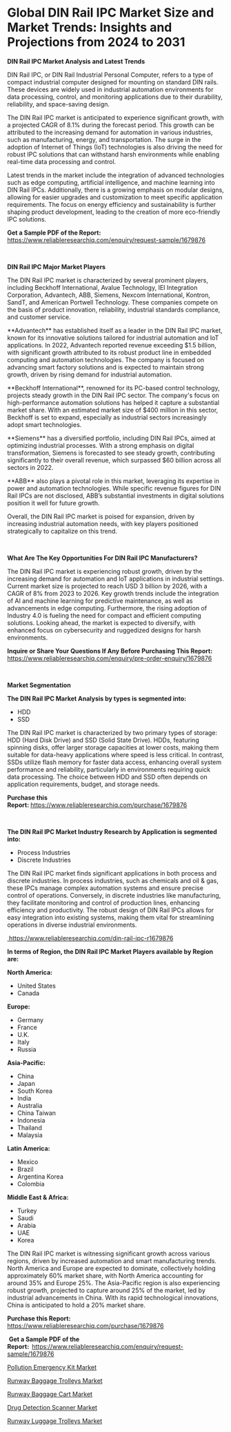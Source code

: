 <p><h1>Global DIN Rail IPC Market Size and Market Trends: Insights and Projections from 2024 to 2031</h1></p><p><strong>DIN Rail IPC Market Analysis and Latest Trends</strong></p>
<p><p>DIN Rail IPC, or DIN Rail Industrial Personal Computer, refers to a type of compact industrial computer designed for mounting on standard DIN rails. These devices are widely used in industrial automation environments for data processing, control, and monitoring applications due to their durability, reliability, and space-saving design.</p><p>The DIN Rail IPC market is anticipated to experience significant growth, with a projected CAGR of 8.1% during the forecast period. This growth can be attributed to the increasing demand for automation in various industries, such as manufacturing, energy, and transportation. The surge in the adoption of Internet of Things (IoT) technologies is also driving the need for robust IPC solutions that can withstand harsh environments while enabling real-time data processing and control.</p><p>Latest trends in the market include the integration of advanced technologies such as edge computing, artificial intelligence, and machine learning into DIN Rail IPCs. Additionally, there is a growing emphasis on modular designs, allowing for easier upgrades and customization to meet specific application requirements. The focus on energy efficiency and sustainability is further shaping product development, leading to the creation of more eco-friendly IPC solutions.</p></p>
<p><strong>Get a Sample PDF of the Report:&nbsp;</strong> <a href="https://www.reliableresearchiq.com/enquiry/request-sample/1679876?utm_campaign=1594&utm_medium=2&utm_source=Github&utm_content=ia&utm_term=14102024&utm_id=din-rail-ipc">https://www.reliableresearchiq.com/enquiry/request-sample/1679876</a></p>
<p>&nbsp;</p>
<p><strong>DIN Rail IPC Major Market Players</strong></p>
<p><p>The DIN Rail IPC market is characterized by several prominent players, including Beckhoff International, Avalue Technology, IEI Integration Corporation, Advantech, ABB, Siemens, Nexcom International, Kontron, SandT, and American Portwell Technology. These companies compete on the basis of product innovation, reliability, industrial standards compliance, and customer service.</p><p>**Advantech** has established itself as a leader in the DIN Rail IPC market, known for its innovative solutions tailored for industrial automation and IoT applications. In 2022, Advantech reported revenue exceeding $1.5 billion, with significant growth attributed to its robust product line in embedded computing and automation technologies. The company is focused on advancing smart factory solutions and is expected to maintain strong growth, driven by rising demand for industrial automation.</p><p>**Beckhoff International**, renowned for its PC-based control technology, projects steady growth in the DIN Rail IPC sector. The company's focus on high-performance automation solutions has helped it capture a substantial market share. With an estimated market size of $400 million in this sector, Beckhoff is set to expand, especially as industrial sectors increasingly adopt smart technologies.</p><p>**Siemens** has a diversified portfolio, including DIN Rail IPCs, aimed at optimizing industrial processes. With a strong emphasis on digital transformation, Siemens is forecasted to see steady growth, contributing significantly to their overall revenue, which surpassed $60 billion across all sectors in 2022.</p><p>**ABB** also plays a pivotal role in this market, leveraging its expertise in power and automation technologies. While specific revenue figures for DIN Rail IPCs are not disclosed, ABB’s substantial investments in digital solutions position it well for future growth.</p><p>Overall, the DIN Rail IPC market is poised for expansion, driven by increasing industrial automation needs, with key players positioned strategically to capitalize on this trend.</p></p>
<p>&nbsp;</p>
<p><strong>What Are The Key Opportunities For DIN Rail IPC Manufacturers?</strong></p>
<p><p>The DIN Rail IPC market is experiencing robust growth, driven by the increasing demand for automation and IoT applications in industrial settings. Current market size is projected to reach USD 3 billion by 2026, with a CAGR of 8% from 2023 to 2026. Key growth trends include the integration of AI and machine learning for predictive maintenance, as well as advancements in edge computing. Furthermore, the rising adoption of Industry 4.0 is fueling the need for compact and efficient computing solutions. Looking ahead, the market is expected to diversify, with enhanced focus on cybersecurity and ruggedized designs for harsh environments.</p></p>
<p><strong>Inquire or Share Your Questions If Any Before Purchasing This Report:</strong> <a href="https://www.reliableresearchiq.com/enquiry/pre-order-enquiry/1679876?utm_campaign=1594&utm_medium=2&utm_source=Github&utm_content=ia&utm_term=14102024&utm_id=din-rail-ipc">https://www.reliableresearchiq.com/enquiry/pre-order-enquiry/1679876</a></p>
<p>&nbsp;</p>
<p><strong>Market Segmentation</strong></p>
<p><strong>The DIN Rail IPC Market Analysis by types is segmented into:</strong></p>
<p><ul><li>HDD</li><li>SSD</li></ul></p>
<p><p>The DIN Rail IPC market is characterized by two primary types of storage: HDD (Hard Disk Drive) and SSD (Solid State Drive). HDDs, featuring spinning disks, offer larger storage capacities at lower costs, making them suitable for data-heavy applications where speed is less critical. In contrast, SSDs utilize flash memory for faster data access, enhancing overall system performance and reliability, particularly in environments requiring quick data processing. The choice between HDD and SSD often depends on application requirements, budget, and storage needs.</p></p>
<p><strong>Purchase this Report:&nbsp;</strong><a href="https://www.reliableresearchiq.com/purchase/1679876?utm_campaign=1594&utm_medium=2&utm_source=Github&utm_content=ia&utm_term=14102024&utm_id=din-rail-ipc">https://www.reliableresearchiq.com/purchase/1679876</a></p>
<p>&nbsp;</p>
<p><strong>The DIN Rail IPC Market Industry Research by Application is segmented into:</strong></p>
<p><ul><li>Process Industries</li><li>Discrete Industries</li></ul></p>
<p><p>The DIN Rail IPC market finds significant applications in both process and discrete industries. In process industries, such as chemicals and oil & gas, these IPCs manage complex automation systems and ensure precise control of operations. Conversely, in discrete industries like manufacturing, they facilitate monitoring and control of production lines, enhancing efficiency and productivity. The robust design of DIN Rail IPCs allows for easy integration into existing systems, making them vital for streamlining operations in diverse industrial environments.</p></p>
<p><a href="https://www.reliableresearchiq.com/din-rail-ipc-r1679876?utm_campaign=1594&utm_medium=2&utm_source=Github&utm_content=ia&utm_term=14102024&utm_id=din-rail-ipc">&nbsp;https://www.reliableresearchiq.com/din-rail-ipc-r1679876</a></p>
<p><strong>In terms of Region, the DIN Rail IPC Market Players available by Region are:</strong></p>
<p>
    <p> <strong> North America: </strong>
        <ul>
            <li>United States</li>
            <li>Canada</li>
        </ul>
        </p> 
    <p> <strong> Europe: </strong>
        <ul>
            <li>Germany</li>
            <li>France</li>
            <li>U.K.</li>
            <li>Italy</li>
            <li>Russia</li>
        </ul>
        </p> 
    <p> <strong> Asia-Pacific: </strong>
        <ul>
            <li>China</li>
            <li>Japan</li>
            <li>South Korea</li>
            <li>India</li>
            <li>Australia</li>
            <li>China Taiwan</li>
            <li>Indonesia</li>
            <li>Thailand</li>
            <li>Malaysia</li>
        </ul>
        </p> 
    <p> <strong> Latin America: </strong>
        <ul>
            <li>Mexico</li>
            <li>Brazil</li>
            <li>Argentina Korea</li>
            <li>Colombia</li>
        </ul>
        </p> 
    <p> <strong> Middle East & Africa: </strong>
        <ul>
            <li>Turkey</li>
            <li>Saudi</li>
            <li>Arabia</li>
            <li>UAE</li>
            <li>Korea</li>
        </ul>
    </p>
    </p>
<p><p>The DIN Rail IPC market is witnessing significant growth across various regions, driven by increased automation and smart manufacturing trends. North America and Europe are expected to dominate, collectively holding approximately 60% market share, with North America accounting for around 35% and Europe 25%. The Asia-Pacific region is also experiencing robust growth, projected to capture around 25% of the market, led by industrial advancements in China. With its rapid technological innovations, China is anticipated to hold a 20% market share.</p></p>
<p><strong>Purchase this Report: </strong><a href="https://www.reliableresearchiq.com/purchase/1679876?utm_campaign=1594&utm_medium=2&utm_source=Github&utm_content=ia&utm_term=14102024&utm_id=din-rail-ipc">https://www.reliableresearchiq.com/purchase/1679876</a></p>
<p>&nbsp;<strong>Get a Sample PDF of the Report:&nbsp;&nbsp;</strong><a href="https://www.reliableresearchiq.com/enquiry/request-sample/1679876?utm_campaign=1594&utm_medium=2&utm_source=Github&utm_content=ia&utm_term=14102024&utm_id=din-rail-ipc">https://www.reliableresearchiq.com/enquiry/request-sample/1679876</a></p>
<p><strong></strong></p>
<p><p><a href="https://www.linkedin.com/pulse/pollution-emergency-kit-market-global-regional-analysis-wkgbc?utm_campaign=1594&utm_medium=2&utm_source=Github&utm_content=ia&utm_term=14102024&utm_id=din-rail-ipc">Pollution Emergency Kit Market</a></p><p><a href="https://www.linkedin.com/pulse/runway-baggage-trolleys-spectrum-usage-patterns-sector-evolution-ify9e?utm_campaign=1594&utm_medium=2&utm_source=Github&utm_content=ia&utm_term=14102024&utm_id=din-rail-ipc">Runway Baggage Trolleys Market</a></p><p><a href="https://www.linkedin.com/pulse/runway-baggage-cart-market-matrix-applications-civil-airportbusiness-ts97e?utm_campaign=1594&utm_medium=2&utm_source=Github&utm_content=ia&utm_term=14102024&utm_id=din-rail-ipc">Runway Baggage Cart Market</a></p><p><a href="https://www.linkedin.com/pulse/drug-detection-scanner-market-overview-forecast-2024-2031-ysodc?utm_campaign=1594&utm_medium=2&utm_source=Github&utm_content=ia&utm_term=14102024&utm_id=din-rail-ipc">Drug Detection Scanner Market</a></p><p><a href="https://www.linkedin.com/pulse/top-trends-transforming-runway-luggage-trolleys-market-du7gc?utm_campaign=1594&utm_medium=2&utm_source=Github&utm_content=ia&utm_term=14102024&utm_id=din-rail-ipc">Runway Luggage Trolleys Market</a></p></p>